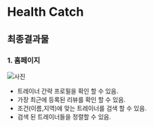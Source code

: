 # Health Catch
 
## 최종결과물
### 1. 홈페이지
![사진](https://github.com/myeonghyeonjo/footballgame/assets/82160709/77f4302d-6e1f-4277-9415-403b0856f0fa)
- 트레이너 간략 프로필을 확인 할 수 있음.
- 가장 최근에 등록된 리뷰를 확인 할 수 있음.
- 조건(이름,지역)에 맞는 트레이너를 검색 할 수 있음.
- 검색 된 트레이너들을 정렬할 수 있음.
